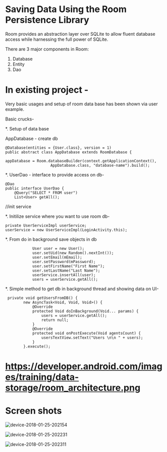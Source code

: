 # Saving Data Using the Room Persistence Library
Room provides an abstraction layer over SQLite to allow fluent database access while harnessing the full power of SQLite.

There are 3 major components in Room:
1. Database
2. Entity
3. Dao

# In existing project - 
Very basic usages and setup of room data base has been shown via user example.

Basic crucks-

*. Setup of data base

AppDatabase - create db
```
@Database(entities = {User.class}, version = 1)
public abstract class AppDatabase extends RoomDatabase {

appDatabase = Room.databaseBuilder(context.getApplicationContext(),
                    AppDatabase.class, "database-name").build();             
```

*. UserDao - interface to provide access on db-
```
@Dao
public interface UserDao {
    @Query("SELECT * FROM user")
    List<User> getAll();
 ```
//init service

*. Initilize service where you want to use room db- 
```
private UserServiceImpl userService;
userService = new UserServiceImpl(LoginActivity.this);
```

*. From do in background save objects in db

                User user = new User();
                user.setUid(new Random().nextInt());
                user.setEmail(mEmail);
                user.setPassword(mPassword);
                user.setFirstName("First Name");
                user.setLastName("Last Name");
                userService.insertAll(user);
                users = userService.getAll();
                
*. Simple method to get db in background thread and showing data on UI-
```
 private void getUsersFromDB() {
        new AsyncTask<Void, Void, Void>() {
            @Override
            protected Void doInBackground(Void... params) {
                users = userService.getAll();
                return null;
            }
            @Override
            protected void onPostExecute(Void agentsCount) {
                usersTextView.setText("Users \n\n " + users);
            }
        }.execute();
```        

                
# https://developer.android.com/images/training/data-storage/room_architecture.png


# Screen shots

![device-2018-01-25-202154](https://user-images.githubusercontent.com/28217318/35485232-a43a6d02-0482-11e8-84f8-8dbc2773d90b.png)

![device-2018-01-25-202231](https://user-images.githubusercontent.com/28217318/35485233-a4647a48-0482-11e8-8742-8e0167137e5f.png)

![device-2018-01-25-202311](https://user-images.githubusercontent.com/28217318/35485234-a48ee472-0482-11e8-9a20-4209dec75dcb.png)
